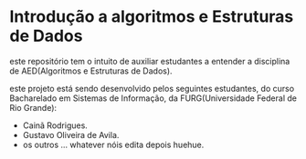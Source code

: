 # Introdução a algoritmos e Estruturas de Dados

este repositório tem o intuito de auxiliar estudantes a entender a disciplina de AED(Algoritmos e Estruturas de Dados).

este projeto está sendo desenvolvido pelos seguintes estudantes, do curso Bacharelado em Sistemas de Informação, da FURG(Universidade Federal de Rio Grande):

   - Cainã Rodrigues.
   - Gustavo Oliveira de Avila.
   - os outros ... whatever nóis edita depois huehue.
